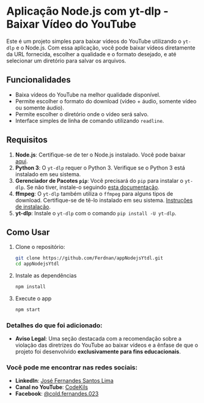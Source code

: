 #  Aplicação Node.js com yt-dlp - Baixar Vídeo do YouTube

Este é um projeto simples para baixar vídeos do YouTube utilizando o `yt-dlp` e o Node.js. Com essa aplicação, você pode baixar vídeos diretamente da URL fornecida, escolher a qualidade e o formato desejado, e até selecionar um diretório para salvar os arquivos.

## Funcionalidades

- Baixa vídeos do YouTube na melhor qualidade disponível.
- Permite escolher o formato do download (vídeo + áudio, somente vídeo ou somente áudio).
- Permite escolher o diretório onde o vídeo será salvo.
- Interface simples de linha de comando utilizando `readline`.

## Requisitos

1. **Node.js**: Certifique-se de ter o Node.js instalado. Você pode baixar [aqui](https://nodejs.org/).
2. **Python 3**: O `yt-dlp` requer o Python 3. Verifique se o Python 3 está instalado em seu sistema.
3. **Gerenciador de Pacotes `pip`**: Você precisará do `pip` para instalar o `yt-dlp`. Se não tiver, instale-o seguindo [esta documentação](https://pip.pypa.io/en/stable/installation/).
4. **ffmpeg**: O `yt-dlp` também utiliza o `ffmpeg` para alguns tipos de download. Certifique-se de tê-lo instalado em seu sistema. [Instruções de instalação](https://ffmpeg.org/download.html).
5. **yt-dlp**: Instale o `yt-dlp` com o comando `pip install -U yt-dlp`.

## Como Usar

1. Clone o repositório:

   ```bash
   git clone https://github.com/Ferdnan/appNodejsYtdl.git
   cd appNodejsYtdl

2. Instale as dependências

    ```bash
    npm install

3. Execute o app

    ```bash
    npm start

### Detalhes do que foi adicionado:

- **Aviso Legal**: Uma seção destacada com a recomendação sobre a violação das diretrizes do YouTube ao baixar vídeos e a ênfase de que o projeto foi desenvolvido **exclusivamente para fins educacionais**.

### Você pode me encontrar nas redes sociais:

- **LinkedIn**: [José Fernandes Santos Lima](https://www.linkedin.com/in/josefernandessantoslima/)
- **Canal no YouTube**: [CodeKils](https://www.youtube.com/@codekils)
- **Facebook**: [@cold.fernandes.023](https://www.facebook.com/cold.fernandes.923)

    
